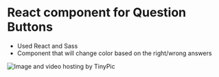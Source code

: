 # React component for Question Buttons


- Used React and Sass
- Component that will change color based on the right/wrong answers


<img src="http://i67.tinypic.com/6qk6xs.png" border="0" alt="Image and video hosting by TinyPic">
